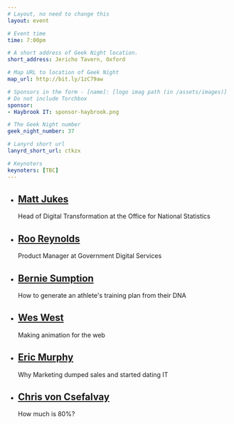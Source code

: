```yaml
---
# Layout, no need to change this
layout: event

# Event time
time: 7:00pm

# A short address of Geek Night location. 
short_address: Jericho Tavern, Oxford

# Map URL to location of Geek Night
map_url: http://bit.ly/1zC79aw

# Sponsors in the form - [name]: [logo imag path (in /assets/images)]
# Do not include Torchbox
sponsor:
- Haybrook IT: sponsor-haybrook.png

# The Geek Night number
geek_night_number: 37

# Lanyrd short url
lanyrd_short_url: ctkzx

# Keynoters
keynoters: [TBC]
---
```


<ul class="keynotes">
    <li itemprop="performer" itemscope="itemscope" itemtype="http://schema.org/Person">
        <a href="http://digitalbydefault.com/"><h2 itemprop="name">Matt Jukes</h2></a>
        <p>Head of Digital Transformation at the Office for National Statistics </p>
        <!--
        <div class="downloads">
            <a href="/">Slides</a>
        </div> -->
    </li>
    <li itemprop="performer" itemscope="itemscope" itemtype="http://schema.org/Person">
        <a href="http://rooreynolds.com/"><h2 itemprop="name">Roo Reynolds</h2></a>
        <p>Product Manager at Government Digital Services</p>
        <!--
        <div class="downloads">
            <a href="/">Slides</a>
        </div> -->
    </li>

</ul>

<!--
<p class="extra-info">June's Geek Night is a special one, put together in partnership with the <a href="http://www.mhs.ox.ac.uk/">Museum of the History of Science</a> to celebrate their "Geek is Good" exhibition. It's a free, but ticketed event (as space in the museum is limited) so please sign up using Eventbrite in order to confirm your attendance. Free drinks courtesy of <a href="http://www.haybrook.co.uk/">Haybrook IT</a> will be available to all guests. For the next Geek Night we'll return to our usual home at The Jericho Tavern!</p>-->


<ul class="microslots">
    <li itemprop="performer" itemscope="itemscope" itemtype="http://schema.org/Person">
        <a href="http://berniesumption.com/" itemprop="url"><h2 itemprop="name">Bernie Sumption</h2></a>
        <p>How to generate an athlete's training plan from their DNA</p>
        <!--
         <div class="downloads">
            <a href="https://github.com/benfoxall/ping-pong">Slides</a>
        </div>
        -->
    </li>
    <li itemprop="performer" itemscope="itemscope" itemtype="http://schema.org/Person">
        <a href="http://becausewesayso.co.uk/" itemprop="url"><h2 itemprop="name">Wes West</h2></a>
        <p>Making animation for the web</p>
        <!--
         <div class="downloads">
            <a href="https://github.com/benfoxall/ping-pong">Slides</a>
        </div>
        -->
    </li>
    <li itemprop="performer" itemscope="itemscope" itemtype="http://schema.org/Person">
        <a href="http://www.babelquest.co.uk/" itemprop="url"><h2 itemprop="name">Eric Murphy</h2></a>
        <p>Why Marketing dumped sales and started dating IT</p>
        <!--
         <div class="downloads">
            <a href="https://github.com/benfoxall/ping-pong">Slides</a>
        </div>
        -->
    </li>
    <li itemprop="performer" itemscope="itemscope" itemtype="http://schema.org/Person">
        <a href="http://chrisvoncsefalvay.com/" itemprop="url"><h2 itemprop="name">Chris von Csefalvay</h2></a>
        <p>How much is 80%?</p>
        <!--
         <div class="downloads">
            <a href="https://github.com/benfoxall/ping-pong">Slides</a>
        </div>
        -->
    </li>
</ul>


